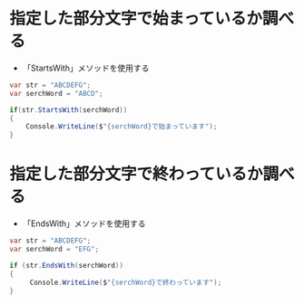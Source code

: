 # 指定した部分文字で始まっているか調べる

- 「StartsWith」メソッドを使用する

```c#
var str = "ABCDEFG";
var serchWord = "ABCD";

if(str.StartsWith(serchWord))
{
    Console.WriteLine($"{serchWord}で始まっています");
}
```

# 指定した部分文字で終わっているか調べる

- 「EndsWith」メソッドを使用する

```c#
var str = "ABCDEFG";
var serchWord = "EFG";

if (str.EndsWith(serchWord))
{
     Console.WriteLine($"{serchWord}で終わっています");
}
```

